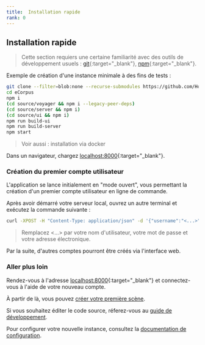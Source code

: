```yaml
---
title:  Installation rapide
rank: 0
---
```


## Installation rapide

 > Cette section requiers une certaine familiarité avec des outils de développement usuels : [git](https://git-scm.com/){:target="_blank"}, [npm](https://docs.npmjs.com/){:target="_blank"}.

Exemple de création d'une instance minimale à des fins de tests :


```bash
git clone --filter=blob:none --recurse-submodules https://github.com/Holusion/eCorpus
cd eCorpus
npm i
(cd source/voyager && npm i --legacy-peer-deps)
(cd source/server && npm i)
(cd source/ui && npm i)
npm run build-ui
npm run build-server
npm start
```
 > Voir aussi : installation via docker

Dans un navigateur, chargez [localhost:8000](http://localhost:8000){:target="_blank"}.


### Création du premier compte utilisateur

L'application se lance initialement en "mode ouvert", vous permettant la création d'un premier compte utilisateur en ligne de commande.

Après avoir démarré votre serveur local, ouvrez un autre terminal et exécutez la commande suivante :

```bash
curl -XPOST -H "Content-Type: application/json" -d '{"username":"<...>", "password":"<...>", "email":"<...>", "isAdministrator": true}' "http://localhost:8000/users"
```

> Remplacez <...> par votre nom d'utilisateur, votre mot de passe et votre adresse électronique.

Par la suite, d'autres comptes pourront être créés via l'interface web.

### Aller plus loin

Rendez-vous à l'adresse [localhost:8000](http://localhost:8000){:target="_blank"} et connectez-vous à l'aide de votre nouveau compte.

À partir de là, vous pouvez [créer votre première scène](/fr/doc/tutorials).

Si vous souhaitez éditer le code source, réferez-vous au [guide de développement](/fr/doc/hosting/development).

Pour configurer votre nouvelle instance, consultez la [documentation de configuration](/fr/doc/hosting/configuration).

